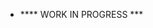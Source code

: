 - **** WORK IN PROGRESS ***

<!---
thelabcorner/thelabcorner is a ✨ special ✨ repository because its `README.md` (this file) appears on your GitHub profile.
You can click the Preview link to take a look at your changes.
--->
